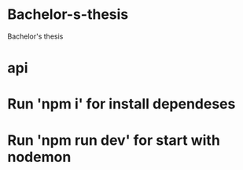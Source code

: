 # Bachelor-s-thesis
Bachelor's thesis
# api

# Run 'npm i' for install dependeses

# Run 'npm run dev' for start with nodemon
